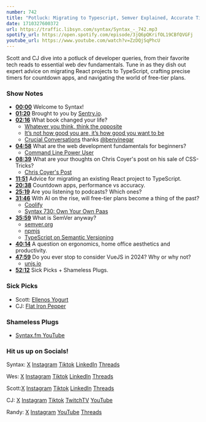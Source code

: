 ```yaml
---
number: 742
title: "Potluck: Migrating to Typescript, Semver Explained, Accurate Timers and Countdowns"
date: 1710327600372
url: https://traffic.libsyn.com/syntax/Syntax_-_742.mp3
spotify_url: https://open.spotify.com/episode/3jQ6pQKrifOL19CBfQVGFj
youtube_url: https://www.youtube.com/watch?v=ZzDQjSqPhcU
---
```


Scott and CJ dive into a potluck of developer queries, from their favorite tech reads to essential web dev fundamentals. Tune in as they dish out expert advice on migrating React projects to TypeScript, crafting precise timers for countdown apps, and navigating the world of free-tier plans.

### Show Notes

* **[00:00](#t=00:00)** Welcome to Syntax!
* **[01:20](#t=01:20)** Brought to you by [Sentry.io](www.sentry.io/syntax).
* **[02:16](#t=02:16)** What book changed your life?
    * [Whatever you think, think the opposite](https://amzn.to/3uXZISS)
    * [It’s not how good you are, it’s how good you want to be](https://amzn.to/3P5l3Ay)
    * [Crucial Conversations](https://amzn.to/49Ed9X4) thanks [@benvinegar](https://twitter.com/bentlegen)
* **[04:58](#t=04:58)** What are the web development fundamentals for beginners?
    * [Command Line Power User](https://commandlinepoweruser.com/)
* **[08:39](#t=08:39)** What are your thoughts on Chris Coyer's post on his sale of CSS-Tricks?
    * [Chris Coyer's Post](https://chriscoyier.net/2024/02/28/where-im-at-on-the-whole-css-tricks-thing/)
* **[11:51](#t=11:51)** Advice for migrating an existing React project to TypeScript.
* **[20:38](#t=20:38)** Countdown apps, performance vs accuracy.
* **[25:19](#t=25:19)** Are you listening to podcasts? Which ones?
* **[31:46](#t=31:46)** With AI on the rise, will free-tier plans become a thing of the past?
    * [Coolify](https://coolify.io/)
    * [Syntax 730: Own Your Own Paas](https://syntax.fm/show/730/own-your-own-paas)
* **[35:59](#t=35:59)** What is SemVer anyway?
    * [semver.org](https://semver.org/)
    * [npmjs](https://www.npmjs.com/package/@auth/core)
    * [TypeScript on Semantic Versioning](https://www.learningtypescript.com/articles/why-typescript-doesnt-follow-strict-semantic-versioning)
* **[40:14](#t=40:14)** A question on ergonomics, home office aesthetics and productivity.
* **[47:59](#t=47:59)** Do you ever stop to consider VueJS in 2024? Why or why not?
    * [unjs.io](https://unjs.io/)
* **[52:12](#t=52:12)** Sick Picks + Shameless Plugs.

### Sick Picks

- Scott: [Ellenos Yogurt](https://ellenos.com/)
- CJ: [Flat Iron Pepper](https://www.flatironpepper.com/)

### Shameless Plugs

- [Syntax.fm YouTube](https://www.youtube.com/@syntaxfm)

### Hit us up on Socials!

Syntax: [X](https://twitter.com/syntaxfm) [Instagram](https://www.instagram.com/syntax_fm/) [Tiktok](https://www.tiktok.com/@syntaxfm) [LinkedIn](https://www.linkedin.com/company/96077407/admin/feed/posts/) [Threads](https://www.threads.net/@syntax_fm)

Wes: [X](https://twitter.com/wesbos) [Instagram](https://www.instagram.com/wesbos/) [Tiktok](https://www.tiktok.com/@wesbos) [LinkedIn](https://www.linkedin.com/in/wesbos/) [Threads](https://www.threads.net/@wesbos)

Scott:[X](https://twitter.com/stolinski) [Instagram](https://www.instagram.com/stolinski/) [Tiktok](https://www.tiktok.com/@stolinski) [LinkedIn](https://www.linkedin.com/in/stolinski/) [Threads](https://www.threads.net/@stolinski)

CJ: [X](https://twitter.com/coding_garden) [Instagram](https://www.instagram.com/coding.garden/) [Tiktok](https://www.tiktok.com/@coding.garden) [TwitchTV](https://www.twitch.tv/codinggarden) [YouTube](https://www.youtube.com/@CodingGarden)

Randy: [X](https://twitter.com/randyrektor) [Instagram](https://www.instagram.com/randyrektor/) [YouTube](https://www.youtube.com/@randyrektor) [Threads](https://www.threads.net/@randyrektor)
